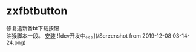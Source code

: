 # zxfbtbutton
修复追新番bt下载按钮  
油猴脚本一段。
[安装](https://greasyfork.org/zh-CN/scripts/392739-%E8%BF%BD%E6%96%B0%E7%95%AA%E7%A3%81%E5%8A%9B%E4%B8%8B%E8%BD%BD%E6%8C%89%E9%92%AE)
![dev开发中。。。](/Screenshot from 2019-12-08 03-14-24.png)  

